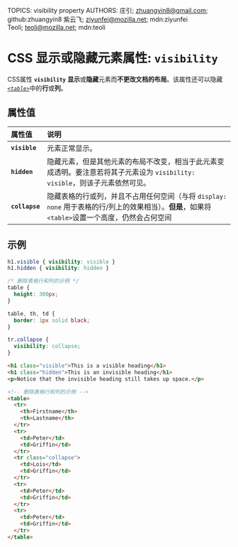 TOPICS: visibility property
AUTHORS: 庄引; zhuangyin8@gmail.com; github:zhuangyin8
         紫云飞; ziyunfei@mozilla.net; mdn:ziyunfei
         Teoli; teoli@mozilla.net; mdn:teoli

# CSS 显示或隐藏元素属性: `visibility`

CSS属性 **`visibility`** **显示**或**隐藏**元素而**不更改文档的布局**。该属性还可以隐藏[*`<table>`*](/zh-hans/webfrontend/<table>)中的**行**或**列**。

## 属性值

| 属性值 | 说明 |
| :--- | :--- |
| **`visible`** | 元素正常显示。|
| **`hidden`** | 隐藏元素，但是其他元素的布局不改变，相当于此元素变成透明。要注意若将其子元素设为 `visibility: visible`，则该子元素依然可见。|
| **`collapse`** | 隐藏表格的行或列，并且不占用任何空间（与将 `display: none` 用于表格的行/列上的效果相当）。**但是**，如果将`<table>`设置一个高度，仍然会占何空间 |

## 示例

```css
h1.visible { visibility: visible }
h1.hidden { visibility: hidden }

/* 删除表格行和列的示例 */
table {
  height: 300px;
}

table, th, td {
  border: 1px solid black;
}

tr.collapse {
  visibility: collapse;
}
```

```html
<h1 class="visible">This is a visible heading</h1>
<h1 class="hidden">This is an invisible heading</h1>
<p>Notice that the invisible heading still takes up space.</p>

<!-- 删除表格行和列的示例 -->
<table>
  <tr>
    <th>Firstname</th>
    <th>Lastname</th>
  </tr>
  <tr>
    <td>Peter</td>
    <td>Griffin</td>
  </tr>
  <tr class="collapse">
    <td>Lois</td>
    <td>Griffin</td>
  </tr>
  <tr>
    <td>Peter</td>
    <td>Griffin</td>
  </tr>
  <tr>
    <td>Peter</td>
    <td>Griffin</td>
  </tr>
</table>
```

